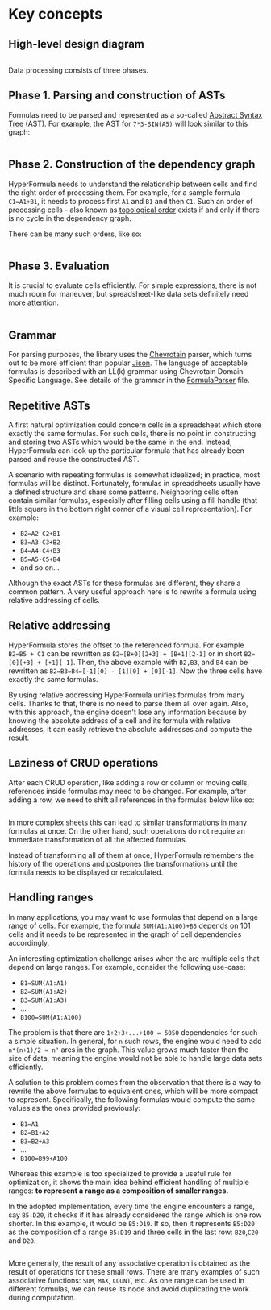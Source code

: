 # Key concepts

## High-level design diagram

<img :src="$withBase('/hf-high-lvl-diagram.svg')">

Data processing consists of three phases.

## Phase 1. Parsing and construction of ASTs

Formulas need to be parsed and represented as a
so-called
[Abstract Syntax Tree](https://en.wikipedia.org/wiki/Abstract_syntax_tree)
(AST). For example, the AST for `7*3-SIN(A5)` will look
similar to this graph:

<img :src="$withBase('/ast.png')">

## Phase 2. Construction of the dependency graph

HyperFormula needs to understand the relationship between cells and
find the right order of processing them. For example, for a sample
formula `C1=A1+B1`, it needs to process first `A1` and `B1` and
then `C1`. Such an order of processing cells - also known as
[topological order](https://en.wikipedia.org/wiki/Topological_sorting)
exists if and only if there is no cycle in the dependency graph.

There can be many such orders, like so:

<img :src="$withBase('/topsort.png')">

## Phase 3. Evaluation

It is crucial to evaluate cells efficiently. For simple expressions,
there is not much room for maneuver, but spreadsheet-like data sets
definitely need more attention.

<img :src="$withBase('/sample-sheet.png')">

## Grammar

For parsing purposes, the library uses the
[Chevrotain](http://sap.github.io/chevrotain/docs/) parser, which turns
out to be more efficient than popular [Jison](https://zaa.ch/jison/).
The language of acceptable formulas is described with an LL(k) grammar
using Chevrotain Domain Specific Language. See details of the grammar
in the
[FormulaParser](https://github.com/handsontable/hyperformula/blob/master/src/parser/FormulaParser.ts)
file.

## Repetitive ASTs

A first natural optimization could concern cells in a spreadsheet which
store exactly the same formulas. For such cells, there is no point in
constructing and storing two ASTs which would be the same in the end.
Instead, HyperFormula can look up the particular formula that has
already been parsed and reuse the constructed AST.

A scenario with repeating formulas is somewhat idealized; in practice,
most formulas will be distinct. Fortunately, formulas in spreadsheets
usually have a defined structure and share some patterns. Neighboring
cells often contain similar formulas, especially after filling cells
using a fill handle (that little square in the bottom right corner of
a visual cell representation). For example:

* `B2=A2-C2+B1`
* `B3=A3-C3+B2`
* `B4=A4-C4+B3`
* `B5=A5-C5+B4`
* and so on...

Although the exact ASTs for these formulas are different, they share a
common pattern. A very useful approach here is to rewrite a formula using
relative addressing of cells.

## Relative addressing

HyperFormula stores the offset to the referenced formula. For example
`B2=B5 + C1` can be rewritten as `B2=[B+0][2+3] + [B+1][2-1]` or in short
`B2=[0][+3] + [+1][-1]`. Then, the above example with `B2,B3`,  and `B4`
can be rewritten as `B2=B3=B4=[-1][0] - [1][0] + [0][-1]`. Now the three
cells have exactly the same formulas.

By using relative addressing HyperFormula unifies formulas from many
cells. Thanks to that, there is no need to parse them all
over again. Also, with this approach, the engine doesn't lose any
information because by knowing the absolute address of a cell and its
formula with relative addresses, it can easily retrieve the absolute
addresses and compute the result.

## Laziness of CRUD operations

After each CRUD operation, like adding a row or column or moving
cells, references inside formulas may need to be changed. For example,
after adding a row, we need to shift all references in the formulas
below like so:

<img :src="$withBase('/crud-operations.png')">

In more complex sheets this can lead to similar transformations in
many formulas at once. On the other hand, such operations do not
require an immediate transformation of all the affected formulas.

Instead of transforming all of them at once, HyperFormula remembers
the history of the operations and postpones the transformations
until the formula needs to be displayed or recalculated.

## Handling ranges

In many applications, you may want to use formulas that depend on a
large range of cells. For example, the formula `SUM(A1:A100)+B5`
depends on 101 cells and it needs to be represented in the graph of
cell dependencies accordingly.

An interesting optimization challenge arises when the are multiple
cells that depend on large ranges. For example, consider the following
use-case:

* `B1=SUM(A1:A1)`
* `B2=SUM(A1:A2)`
* `B3=SUM(A1:A3)`
* ...
* `B100=SUM(A1:A100)`

The problem is that there are `1+2+3+...+100 = 5050` dependencies
for such a simple situation. In general, for `n` such rows, the
engine would need to add `n*(n+1)/2 ≈ n²` arcs in the graph. This
value grows much faster than the size of data, meaning the engine
would not be able to handle large data sets efficiently.

A solution to this problem comes from the observation that there is
a way to rewrite the above formulas to equivalent ones, which will
be more compact to represent. Specifically, the following formulas
would compute the same values as the ones provided previously:

* `B1=A1`
* `B2=B1+A2`
* `B3=B2+A3`
* ...
* `B100=B99+A100`

Whereas this example is too specialized to provide a useful rule
for optimization, it shows the main idea behind efficient handling
of multiple ranges: **to represent a range as a composition of
smaller ranges.**

In the adopted implementation, every time the engine encounters a
range, say `B5:D20`, it checks if it has already considered the
range which is one row shorter. In this example, it would be `B5:D19`.
If so, then it represents `B5:D20` as the composition of a range
`B5:D19` and three cells in the last row: `B20`,`C20` and `D20`.

<img :src="$withBase('/ranges.png')">

More generally, the result of any associative operation is obtained
as the result of operations for these small rows. There are many
examples of such associative functions: `SUM`, `MAX`, `COUNT`, etc.
As one range can be used in different formulas, we can reuse its
node and avoid duplicating the work during computation.